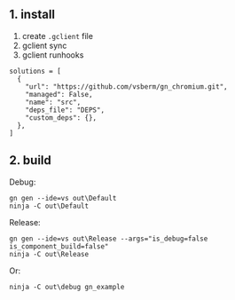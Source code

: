 
## 1. install

1. create `.gclient` file
2. gclient sync
3. gclient runhooks
```
solutions = [
  {
    "url": "https://github.com/vsberm/gn_chromium.git",
    "managed": False,
    "name": "src",
    "deps_file": "DEPS",
    "custom_deps": {},
  },
]

```

## 2. build

Debug:
```
gn gen --ide=vs out\Default
ninja -C out\Default
```

Release:
```
gn gen --ide=vs out\Release --args="is_debug=false is_component_build=false"
ninja -C out\Release
```

Or:
```
ninja -C out\debug gn_example
```
